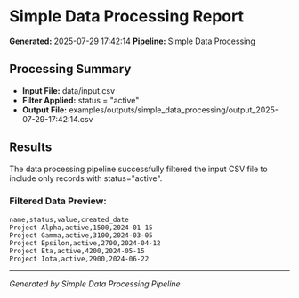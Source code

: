 # Simple Data Processing Report

**Generated:** 2025-07-29 17:42:14
**Pipeline:** Simple Data Processing

## Processing Summary

- **Input File:** data/input.csv
- **Filter Applied:** status = "active"
- **Output File:** examples/outputs/simple_data_processing/output_2025-07-29-17:42:14.csv

## Results

The data processing pipeline successfully filtered the input CSV file to include only records with status="active".

### Filtered Data Preview:
```csv
name,status,value,created_date
Project Alpha,active,1500,2024-01-15
Project Gamma,active,3100,2024-03-05
Project Epsilon,active,2700,2024-04-12
Project Eta,active,4200,2024-05-15
Project Iota,active,2900,2024-06-22

```

---
*Generated by Simple Data Processing Pipeline*